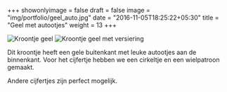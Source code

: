 +++
showonlyimage = false
draft = false
image = "img/portfolio/geel_auto.jpg"
date = "2016-11-05T18:25:22+05:30"
title = "Geel met autootjes"
weight = 13
+++
<!--more-->
![Kroontje geel][1]
![Kroontje geel met versiering][2]

Dit kroontje heeft een gele buitenkant met leuke autootjes aan de binnenkant. Voor het cijfertje hebben we een cirkeltje en een wielpatroon gemaakt.

Andere cijfertjes zijn perfect mogelijk.

[1]: /img/portfolio/geel_auto.jpg
[2]: /img/portfolio/alternatieven/geel_auto_met.jpg
